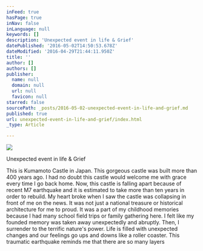 ```yaml
---
inFeed: true
hasPage: true
inNav: false
inLanguage: null
keywords: []
description: 'Unexpected event in life & Grief'
datePublished: '2016-05-02T14:50:53.678Z'
dateModified: '2016-04-29T21:44:11.950Z'
title: ''
author: []
authors: []
publisher:
  name: null
  domain: null
  url: null
  favicon: null
starred: false
sourcePath: _posts/2016-05-02-unexpected-event-in-life-and-grief.md
published: true
url: unexpected-event-in-life-and-grief/index.html
_type: Article

---
```

![](https://the-grid-user-content.s3-us-west-2.amazonaws.com/b22bf6fe-815c-416b-ba76-e009e601d61c.jpg)

Unexpected event in life & Grief

This is Kumamoto Castle in Japan. This gorgeous castle was built more than 400 years ago. I had no doubt this castle would welcome me with grace every time I go back home. Now, this castle is falling apart because of recent M7 earthquake and it is estimated to take more than ten years in order to rebuild. My heart broke when I saw the castle was collapsing in front of me on the news. It was not just a national treasure or historical architecture for me to proud. It was a part of my childhood memories because I had many school field trips or family gathering here. I felt like my founded memory was taken away unexpectedly and abruptly. Then, I surrender to the terrific nature's power. Life is filled with unexpected changes and our feelings go ups and downs like a roller coaster. This traumatic earthquake reminds me that there are so many layers
